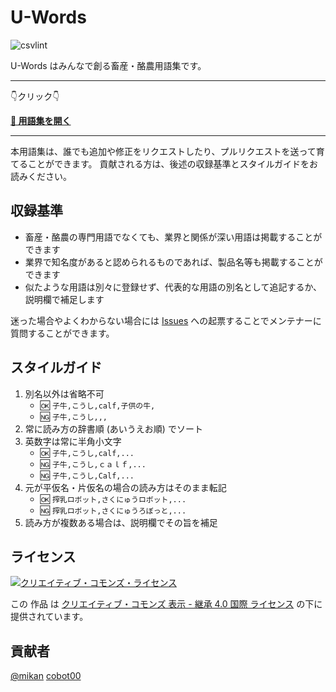 # U-Words

![csvlint](https://github.com/u-motion/u-words/workflows/csvlint/badge.svg)

U-Words はみんなで創る畜産・酪農用語集です。

-----

👇クリック👇

**[📖 用語集を開く](words.csv)**

-----

本用語集は、誰でも追加や修正をリクエストしたり、プルリクエストを送って育てることができます。
貢献される方は、後述の収録基準とスタイルガイドをお読みください。

## 収録基準

- 畜産・酪農の専門用語でなくても、業界と関係が深い用語は掲載することができます
- 業界で知名度があると認められるものであれば、製品名等も掲載することができます
- 似たような用語は別々に登録せず、代表的な用語の別名として追記するか、説明欄で補足します

迷った場合やよくわからない場合には [Issues](https://github.com/u-motion/u-words/issues) への起票することでメンテナーに質問することができます。

## スタイルガイド

1. 別名以外は省略不可
    * 🆗 `子牛,こうし,calf,子供の牛,`
    * 🆖 `子牛,こうし,,,`
2. 常に読み方の辞書順 (あいうえお順) でソート
3. 英数字は常に半角小文字
    * 🆗 `子牛,こうし,calf,...`
    * 🆖 `子牛,こうし,ｃａｌｆ,...`
    * 🆖 `子牛,こうし,Calf,...`
4. 元が平仮名・片仮名の場合の読み方はそのまま転記
    * 🆗 `搾乳ロボット,さくにゅうロボット,...`
    * 🆖 `搾乳ロボット,さくにゅうろぼっと,...`
5. 読み方が複数ある場合は、説明欄でその旨を補足

## ライセンス

[![クリエイティブ・コモンズ・ライセンス](https://i.creativecommons.org/l/by-sa/4.0/88x31.png)](http://creativecommons.org/licenses/by-sa/4.0/)

この 作品 は [クリエイティブ・コモンズ 表示 - 継承 4.0 国際 ライセンス](http://creativecommons.org/licenses/by-sa/4.0/) の下に提供されています。

## 貢献者

[@mikan](https://github.com/mikan) [cobot00](https://github.com/cobot00)

